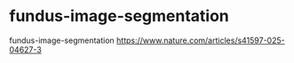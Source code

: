 # fundus-image-segmentation
fundus-image-segmentation https://www.nature.com/articles/s41597-025-04627-3
